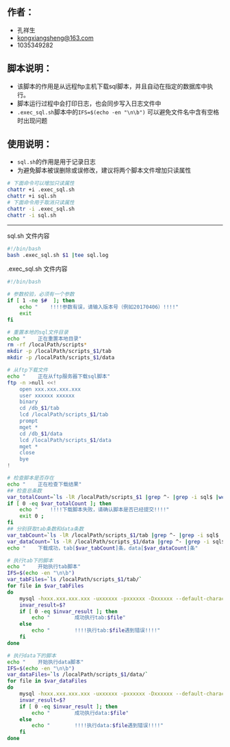 ## 作者：
* 孔祥生
* kongxiangsheng@163.com
* 1035349282

## 脚本说明：
* 该脚本的作用是从远程ftp主机下载sql脚本，并且自动在指定的数据库中执行。
* 脚本运行过程中会打印日志，也会同步写入日志文件中
* `.exec_sql.sh`脚本中的`IFS=$(echo -en "\n\b")`   可以避免文件名中含有空格时出现问题

## 使用说明：
* `sql.sh`的作用是用于记录日志
* 为避免脚本被误删除或误修改，建议将两个脚本文件增加只读属性
```Bash
# 下面命令可以增加只读属性
chattr +i .exec_sql.sh
chattr +i sql.sh
# 下面命令用于取消只读属性
chattr -i .exec_sql.sh
chattr -i sql.sh
```
****
sql.sh 文件内容
```Bash
#!/bin/bash
bash .exec_sql.sh $1 |tee sql.log
```
.exec_sql.sh 文件内容
```Bash
#!/bin/bash

# 参数校验，必须有一个参数
if [ 1 -ne $#  ]; then
	echo "    !!!!参数有误，请输入版本号（例如20170406）!!!!"
	exit
fi

# 重置本地的sql文件目录
echo "    正在重置本地目录"
rm -rf /localPath/scripts*
mkdir -p /localPath/scripts_$1/tab
mkdir -p /localPath/scripts_$1/data

# 从ftp下载文件
echo "    正在从ftp服务器下载sql脚本"
ftp -n >null <<!
	open xxx.xxx.xxx.xxx
	user xxxxxx xxxxxx
	binary
	cd /db_$1/tab
	lcd /localPath/scripts_$1/tab
	prompt
	mget *
	cd /db_$1/data
	lcd /localPath/scripts_$1/data
	mget *
	close
	bye
!

# 检查脚本是否存在
echo "    正在检查下载结果"
## 检查总条数
var_totalCount=`ls -lR /localPath/scripts_$1 |grep ^- |grep -i sql$ |wc -l`
if [ 0 -eq $var_totalCount ]; then
	echo "    !!!!下载脚本失败，请确认脚本是否已经提交!!!!"
	exit 0 ;
fi
## 分别获取tab条数和data条数
var_tabCount=`ls -lR /localPath/scripts_$1/tab |grep ^- |grep -i sql$ |wc -l`
var_dataCount=`ls -lR /localPath/scripts_$1/data |grep ^- |grep -i sql$ |wc -l`
echo "    下载成功，tab[$var_tabCount]条，data[$var_dataCount]条"

# 执行tab下的脚本
echo "    开始执行tab脚本"
IFS=$(echo -en "\n\b")
var_tabFiles=`ls /localPath/scripts_$1/tab/`
for file in $var_tabFiles
do
	mysql -hxxx.xxx.xxx.xxx -uxxxxxx -pxxxxxx -Dxxxxxx --default-character-set=utf8 < /localPath/scripts_$1/tab/$file
	invar_result=$?
	if [ 0 -eq $invar_result ]; then
		echo "        成功执行tab:$file"
	else
		echo "        !!!!执行tab:$file遇到错误!!!!"
	fi
done

# 执行data下的脚本
echo "    开始执行data脚本"
IFS=$(echo -en "\n\b")
var_dataFiles=`ls /localPath/scripts_$1/data/`
for file in $var_dataFiles
do
	mysql -hxxx.xxx.xxx.xxx -uxxxxxx -pxxxxxx -Dxxxxxx --default-character-set=utf8 < /localPath/scripts_$1/data/$file
	invar_result=$?
	if [ 0 -eq $invar_result ]; then
		echo "        成功执行data:$file"
	else
		echo "        !!!!执行data:$file遇到错误!!!!"
	fi
done
```
